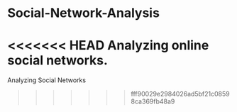 # Social-Network-Analysis
<<<<<<< HEAD
Analyzing online social networks.
=======
Analyzing Social Networks
>>>>>>> fff90029e2984026ad5bf21c08598ca369fb48a9
